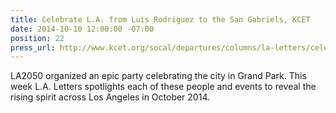 ```yaml
---
title: Celebrate L.A. from Luis Rodriguez to the San Gabriels, KCET
date: 2014-10-10 12:00:00 -07:00
position: 22
press_url: http://www.kcet.org/socal/departures/columns/la-letters/celebrate-la-from-luis-rodriguez-to-the-san-gabriels.html
---
```


LA2050 organized an epic party celebrating the city in Grand Park. This week L.A. Letters spotlights each of these people and events to reveal the rising spirit across Los Angeles in October 2014.
